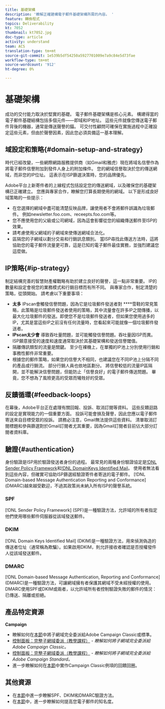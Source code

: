 ```yaml
---
title: 基礎架構
description: '瞭解正確建構電子郵件基礎架構所需的內容。 '
feature: 轉換程式
topics: Deliverability
kt: 7052
thumbnail: kt7052.jpg
doc-type: article
activity: understand
team: ACS
translation-type: tm+mt
source-git-commit: 1e539b5df54250a5927701009e7a9c84e5d73fae
workflow-type: tm+mt
source-wordcount: '912'
ht-degree: 0%

---
```



# 基礎架構

成功的交付能力取決於堅實的基礎。 電子郵件基礎架構是核心元素。 構建得當的電子郵件基礎結構包括多個元件——即域和IP地址。 這些元件就像您傳送電子郵件背後的機器，通常是傳送聲譽的錨。 可交付性顧問可確保在實施過程中正確設定這些元素，但由於聲譽因素，因此您必須具備這一基本理解。

## 域設定和策略{#domain-setup-and-strategy}

時代已經改變，一些網際網路服務提供商（如Gmail和雅虎）現在將域名信譽作為將電子郵件信譽附加到發件人身上的附加條件。 您的網域信譽取決於您的傳送網域，而非您的IP位址。 這表示在ISP篩選決策時，您的品牌優先。

Adobe平台上新寄件者的上線程式包括設定您的傳送網域，以及確保您的基礎架構已正確建立。 您應與專家合作，瞭解您打算長期使用的網域。 以下是形成良好域策略的一些提示：

* 在您選擇的網域中盡可能清楚反映品牌，讓使用者不會將郵件誤識為垃圾郵件。 例如newsletter.foo.com、receepts.foo.com等。
* 您不應使用您的父級或公司網域，因為這會影響從您的組織傳送郵件至ISP的效果。
* 請考慮使用父網域的子網域來使傳送網域合法化。
* 區隔您的子網域以劃分交易和行銷訊息類別。 當ISP尋找此傳送方法時，這將協助您的電子郵件流量更可靠，這是已知的電子郵件最佳實務，並強烈建議您這麼做。

## IP策略{#ip-strategy}

制定結構完善的智慧財產權戰略有助於建立良好的聲譽，這一點非常重要。 IP的數量和設定會視您的業務模式和行銷目標而有所不同。 與專家合作，制定清楚的策略，從頭開始。 請考慮以下重要事項：

* **太多** IPscan會觸發信譽問題，因為它是垃圾郵件發送者對 ****&#x200B;雪鞋的常見策略，此策略是垃圾郵件發送者使用的策略，其中流量會在許多IP之間傳播，以最大化垃圾郵件的發送。即使您不是垃圾郵件發送者，但如果您使用過多的IP，尤其是當這些IP之前沒有任何流量時，您看起來可能就像一個垃圾郵件發送者。
* **IPscan太少會** 導致吞吐量問題，並可能觸發信譽問題。吞吐量因ISP而異。 ISP願意接受的速度和速度通常取決於其基礎架構和發送信譽閾值。
* 隔離傳訊類型的流量是關鍵。 至少在裸機上，在單獨的IP池上分別使用行銷和事務性郵件非常重要。
* 根據您的郵件策略，如果您的信譽大不相同，也建議您在不同IP池上分隔不同的產品或行銷流。 部分行銷人員也依地區劃分。 將信譽較低的流量IP區隔開，並不能解決信譽問題，但能防止「信譽良好」的電子郵件傳送問題。 畢竟，您不想為了風險更高的受眾而犧牲好的受眾。

## 反饋循環{#feedback-loops}

在幕後，Adobe平台正在處理有關回報、投訴、取消訂閱等資料。 這些反饋迴路的設定是實現能力的一個重要方面。 投訴可能會損及聲譽，因此您應以電子郵件寄送來自目標受眾的投訴。 請務必注意，Gmail無法提供這些資料。 清單取消訂閱標題和參與篩選對於Gmail訂閱者尤其重要，因為Gmail訂閱者目前佔大部分訂閱者資料庫。

## 驗證{#authentication}

身份驗證是ISP用於驗證發送者身份的過程。 最常見的兩種身份驗證協定是[!DNL Sender Policy Framework](SPF)和[!DNL DomainKeys Identified Mail](DKIM)。 使用者無法看到這些內容，但確實可協助ISP篩選經驗證寄件者寄送的電子郵件。 [!DNL Domain-based Message Authentication Reporting and Conformance] (DMARC)越來越受歡迎，不過其政策尚未納入所有ISP的聲譽系統。

### SPF

[!DNL Sender Policy Framework] (SPF)是一種驗證方法，允許域的所有者指定他們使用哪些郵件伺服器從該域發送郵件。

### DKIM

[!DNL Domain Keys Identified Mail] (DKIM)是一種驗證方法，用來偵測偽造的傳送者位址（通常稱為欺騙）。如果啟用DKIM，則允許接收者確認是否授權發件人從該域發送郵件。

### DMARC

[!DNL Domain-based Message Authentication, Reporting and Conformance] (DMARC)是一種驗證方法，可讓網域擁有者保護其網域不受未經授權的使用。DMARC使用SPF或DKIM或兩者，以允許域所有者控制驗證失敗的郵件的情況：已傳送、隔離或拒絕。

## 產品特定資源

**Campaign**

* 瞭解如何在[本節](/help/additional-resources/ac-domain-name-setup.md)中將子網域完全委派給Adobe Campaign Classic或標準。
* [控制面板：完整子網域委派（教學課程）](https://experienceleague.corp.adobe.com/docs/campaign-classic-learn/control-panel/subdomains-and-certificates/subdomain-delegation.html) - *瞭解如何將子網域完全委派給Adobe Campaign Classic。*
* [控制面板：完整子網域委派（教學課程）](https://experienceleague.corp.adobe.com/docs/campaign-standard-learn/control-panel/subdomains-and-certificates/subdomain-delegation.html) - *瞭解如何將子網域完全委派給Adobe Campaign Standard。*
* 進一步瞭解如何在[本節](/help/additional-resources/acc-technical-recommendations.md#feedback-loop-acc)中實作Campaign Classic例項的回饋回圈。

## 其他資源

* 在[本節](/help/additional-resources/authentication.md)中進一步瞭解SPF、DKIM和DMARC驗證方法。
* 在[本節](/help/additional-resources/increase-reputation-with-ip-warming.md)中，進一步瞭解如何提高您電子郵件的知名度。

